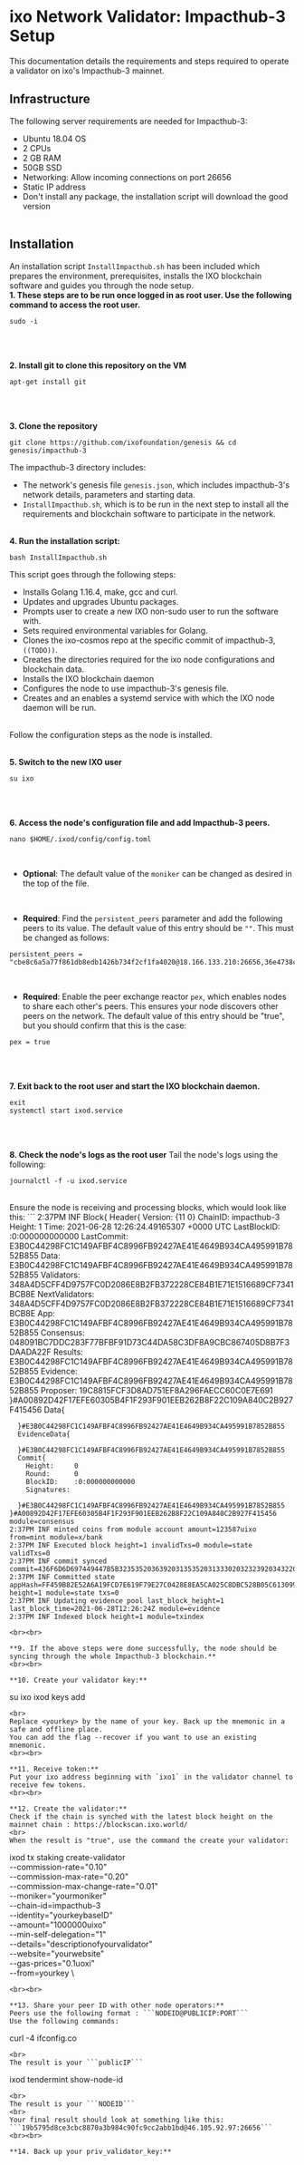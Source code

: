 # ixo Network Validator: Impacthub-3 Setup
This documentation details the requirements and steps required to operate a validator on ixo's Impacthub-3 mainnet.


## Infrastructure
The following server requirements are needed for Impacthub-3:
- Ubuntu 18.04 OS
- 2 CPUs
- 2 GB RAM
- 50GB SSD
- Networking: Allow incoming connections on port 26656
- Static IP address
- Don't install any package, the installation script will download the good version
<br><br>

## Installation
An installation script `InstallImpacthub.sh` has been included which prepares the environment, prerequisites, installs the IXO blockchain software and guides you through the node setup.
<br>
**1. These steps are to be run once logged in as **root** user. Use the following command to access the root user.**
```
sudo -i
```
<br><br>

**2. Install git to clone this repository on the VM**
```
apt-get install git
```
<br><br>

**3. Clone the repository**
```
git clone https://github.com/ixofoundation/genesis && cd genesis/impacthub-3
```

The impacthub-3 directory includes:
- The network's genesis file `genesis.json`, which includes impacthub-3's network details, parameters and starting data.
- `InstallImpacthub.sh`, which is to be run in the next step to install all the requirements and blockchain software to participate in the network.
<br><br>

**4. Run the installation script:**
```
bash InstallImpacthub.sh
```

This script goes through the following steps:
- Installs Golang 1.16.4, make, gcc and curl. 
- Updates and upgrades Ubuntu packages. 
- Prompts user to create a new IXO non-sudo user to run the software with.
-  Sets required environmental variables for Golang.
- Clones the ixo-cosmos repo at the specific commit of impacthub-3, `((TODO))`. 
- Creates the directories required for the ixo node configurations and blockchain data.
- Installs the IXO blockchain daemon
- Configures the node to use impacthub-3's genesis file. 
- Creates and an enables a systemd service with which the IXO node daemon will be run.
<br>
Follow the configuration steps as the node is installed.
<br><br>

**5. Switch to the new IXO user**
```
su ixo
```
<br><br>

**6. Access the node's configuration file and add Impacthub-3 peers.**
```
nano $HOME/.ixod/config/config.toml
```
<br>

- **Optional**: The default value of the `moniker` can be changed as desired in the top of the file.
<br>

- **Required**: Find the `persistent_peers` parameter and add the following peers to its value. The default value of this entry should be `""`. This must be changed as follows:
```
persistent_peers = "cbe8c6a5a77f861db8edb1426b734f2cf1fa4020@18.166.133.210:26656,36e4738c7efcf353d3048e5e6073406d045bae9d@80.64.208.42:26656,f0d4546fa5e0c2d84a4244def186b9da3c12ba1a@46.166.138.214:26656,c95af93f0386f8e19e65997262c9f874d1901dc5@18.163.242.188:26656"
```
<br>

- **Required**: Enable the peer exchange reactor `pex`, which enables nodes to share each other's peers. This ensures your node discovers other peers on the network. The default value of this entry should be "true", but you should confirm that this is the case:
```
pex = true 
```
<br><br>

**7. Exit back to the root user and start the IXO blockchain daemon.**
```
exit
systemctl start ixod.service
```
<br><br>

**8. Check the node's logs as the root user**
Tail the node's logs using the following:
```
journalctl -f -u ixod.service
```
<br>
Ensure the node is receiving and processing blocks, which would look like this:
```
	2:37PM INF Block{
	  Header{
	    Version:        {11 0}
	    ChainID:        impacthub-3
	    Height:         1
	    Time:           2021-06-28 12:26:24.49165307 +0000 UTC
	    LastBlockID:    :0:000000000000
	    LastCommit:     E3B0C44298FC1C149AFBF4C8996FB92427AE41E4649B934CA495991B7852B855
	    Data:           E3B0C44298FC1C149AFBF4C8996FB92427AE41E4649B934CA495991B7852B855
	    Validators:     348A4D5CFF4D9757FC0D2086E8B2FB372228CE84B1E71E1516689CF7341BCB8E
	    NextValidators: 348A4D5CFF4D9757FC0D2086E8B2FB372228CE84B1E71E1516689CF7341BCB8E
	    App:            E3B0C44298FC1C149AFBF4C8996FB92427AE41E4649B934CA495991B7852B855
	    Consensus:      048091BC7DDC283F77BFBF91D73C44DA58C3DF8A9CBC867405D8B7F3DAADA22F
	    Results:        E3B0C44298FC1C149AFBF4C8996FB92427AE41E4649B934CA495991B7852B855
	    Evidence:       E3B0C44298FC1C149AFBF4C8996FB92427AE41E4649B934CA495991B7852B855
	    Proposer:       19C8815FCF3D8AD751EF8A296FAECC60C0E7E691
	  }#A00892D42F17EFE60305B4F1F293F901EEB262B8F22C109A840C2B927F415456
	  Data{

	  }#E3B0C44298FC1C149AFBF4C8996FB92427AE41E4649B934CA495991B7852B855
	  EvidenceData{

	  }#E3B0C44298FC1C149AFBF4C8996FB92427AE41E4649B934CA495991B7852B855
	  Commit{
	    Height:     0
	    Round:      0
	    BlockID:    :0:000000000000
	    Signatures:

	  }#E3B0C44298FC1C149AFBF4C8996FB92427AE41E4649B934CA495991B7852B855
	}#A00892D42F17EFE60305B4F1F293F901EEB262B8F22C109A840C2B927F415456 module=consensus
	2:37PM INF minted coins from module account amount=123587uixo from=mint module=x/bank
	2:37PM INF Executed block height=1 invalidTxs=0 module=state validTxs=0
	2:37PM INF commit synced commit=436F6D6D697449447B5B323535203639203135352031333020323239203432203130362032352032353220323135203233302032352032343720313538203339203139322036362031343220313432203136352032303220322039322031343120313838203832203133392035203139382031392039203134395D3A317D
	2:37PM INF Committed state appHash=FF459B82E52A6A19FCD7E619F79E27C0428E8EA5CA025C8DBC528B05C6130995 height=1 module=state txs=0
	2:37PM INF Updating evidence pool last_block_height=1 last_block_time=2021-06-28T12:26:24Z module=evidence
	2:37PM INF Indexed block height=1 module=txindex
```
<br><br>	
	
**9. If the above steps were done successfully, the node should be syncing through the whole Impacthub-3 blockchain.**
<br><br>

**10. Create your validator key:**
```
su ixo
ixod keys add <yourkey>
```
<br>	
Replace <yourkey> by the name of your key. Back up the mnemonic in a safe and offline place.
You can add the flag --recover if you want to use an existing mnemonic.
<br><br>
	
**11. Receive token:**
Put your ixo address beginning with `ixo1` in the validator channel to receive few tokens.
<br><br>
	
**12. Create the validator:**
Check if the chain is synched with the latest block height on the mainnet chain : https://blockscan.ixo.world/
<br>
When the result is "true", use the command the create your validator:
```
ixod tx staking create-validator \
--commission-rate="0.10" \
--commission-max-rate="0.20" \
--commission-max-change-rate="0.01" \
--moniker="yourmoniker" \
--chain-id=impacthub-3 \
--identity="yourkeybaseID" \
--amount="1000000uixo" \
--min-self-delegation="1" \
--details="descriptionofyourvalidator" \
--website="yourwebsite" \
--gas-prices="0.1uoxi" \
--from=yourkey \
```
<br><br>
	
**13. Share your peer ID with other node operators:**
Peers use the following format : ```NODEID@PUBLICIP:PORT```
Use the following commands:
```	
curl -4 ifconfig.co
```
<br>
The result is your ```publicIP```

```	
ixod tendermint show-node-id
```	
<br>
The result is your ```NODEID```
<br>
Your final result should look at something like this:
```19b5795d8ce3cbc8870a3b984c90fc9cc2abb1bd@46.105.92.97:26656```
<br><br>
	
**14. Back up your priv_validator_key:**
